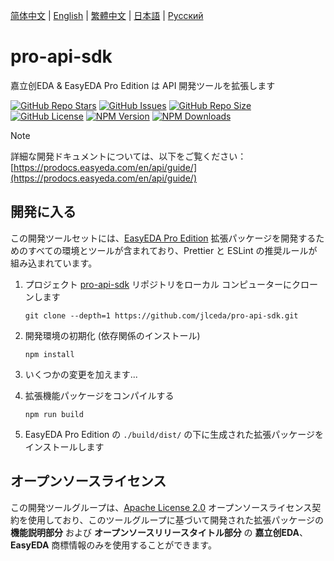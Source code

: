 [简体中文](./README.md) | [English](./README.en.md) | [繁體中文](./README.zh-Hant.md) | [日本語](#) | [Русский](./README.ru.md)

# pro-api-sdk

嘉立创EDA & EasyEDA Pro Edition は API 開発ツールを拡張します

[![GitHub Repo Stars](https://img.shields.io/github/stars/jlceda/pro-api-sdk)](https://github.com/jlceda/pro-api-sdk)
[![GitHub Issues](https://img.shields.io/github/issues/jlceda/pro-api-sdk)](https://github.com/jlceda/pro-api-sdk/issues)
[![GitHub Repo Size](https://img.shields.io/github/repo-size/jlceda/pro-api-sdk)](https://github.com/jlceda/pro-api-sdk)
[![GitHub License](https://img.shields.io/github/license/jlceda/pro-api-sdk)](./LICENSE)
[![NPM Version](https://img.shields.io/npm/v/%40jlceda%2Fpro-api-types?label=pro-api-types)](https://www.npmjs.com/package/@jlceda/pro-api-types)
[![NPM Downloads](https://img.shields.io/npm/d18m/%40jlceda%2Fpro-api-types)](https://www.npmjs.com/package/@jlceda/pro-api-types)

> [!NOTE]
> 詳細な開発ドキュメントについては、以下をご覧ください：[https://prodocs.easyeda.com/en/api/guide/](https://prodocs.easyeda.com/en/api/guide/)

## 開発に入る

この開発ツールセットには、[EasyEDA Pro Edition](https://pro.easyeda.com/) 拡張パッケージを開発するためのすべての環境とツールが含まれており、Prettier と ESLint の推奨ルールが組み込まれています。

1. プロジェクト [pro-api-sdk](https://github.com/jlceda/pro-api-sdk) リポジトリをローカル コンピューターにクローンします

    ```shell
    git clone --depth=1 https://github.com/jlceda/pro-api-sdk.git
    ```

2. 開発環境の初期化 (依存関係のインストール)

    ```shell
    npm install
    ```

3. いくつかの変更を加えます...

4. 拡張機能パッケージをコンパイルする

    ```shell
    npm run build
    ```

5. EasyEDA Pro Edition の `./build/dist/` の下に生成された拡張パッケージをインストールします

## オープンソースライセンス

この開発ツールグループは、[Apache License 2.0](https://choosealicense.com/licenses/apache-2.0/) オープンソースライセンス契約を使用しており、このツールグループに基づいて開発された拡張パッケージの **機能説明部分** および **オープンソースリリースタイトル部分** の **嘉立创EDA**、**EasyEDA** 商標情報のみを使用することができます。

